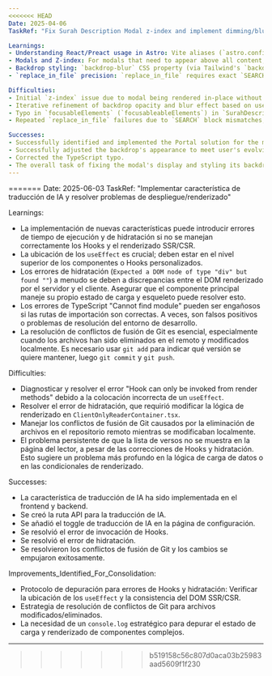 ```yaml
---
<<<<<<< HEAD
Date: 2025-04-06
TaskRef: "Fix Surah Description Modal z-index and implement dimming/blurring effect"

Learnings:
- Understanding React/Preact usage in Astro: Vite aliases (`astro.config.mjs`) and `jsxImportSource` (`tsconfig.json`) are critical for determining the actual runtime UI library, even if both React and Preact dependencies are present. `preact/compat` enables seamless use of React ecosystem libraries with Preact.
- Modals and Z-index: For modals that need to appear above all content, using a Portal (like `preact/compat`'s `createPortal`) is the most robust solution. This lifts the modal out of restrictive stacking contexts created by parent elements (e.g., `position: relative`, `transform`, `filter`).
- Backdrop styling: `backdrop-blur` CSS property (via Tailwind's `backdrop-blur-Xl` classes) is effective for blurring content behind a translucent element. The visibility and intensity of this blur are highly dependent on the background color's opacity. A very low opacity (e.g., `bg-white/5`) makes the blur subtle, while a higher opacity (e.g., `bg-black/70`) provides more dimming.
- `replace_in_file` precision: `replace_in_file` requires exact `SEARCH` block matches. Auto-formatting or subtle changes can cause mismatches. `write_to_file` is a reliable fallback for such scenarios.

Difficulties:
- Initial `z-index` issue due to modal being rendered in-place without a portal.
- Iterative refinement of backdrop opacity and blur effect based on user feedback ("glassmorphic", "subtle", "dim by a lot"). This required multiple `replace_in_file` attempts and eventually a `write_to_file` fallback.
- Typo in `focusableElements` (`focusableableElements`) in `SurahDescriptionModal.tsx` which caused a TypeScript error.
- Repeated `replace_in_file` failures due to `SEARCH` block mismatches, indicating a need for more frequent file re-reads or direct `write_to_file` when the exact content is uncertain.

Successes:
- Successfully identified and implemented the Portal solution for the modal's z-index.
- Successfully adjusted the backdrop's appearance to meet user's evolving requirements (from blurred to subtly dimmed to heavily dimmed).
- Corrected the TypeScript typo.
- The overall task of fixing the modal's display and styling its backdrop was completed.
---
```

=======
Date: 2025-06-03
TaskRef: "Implementar característica de traducción de IA y resolver problemas de despliegue/renderizado"

Learnings:
- La implementación de nuevas características puede introducir errores de tiempo de ejecución y de hidratación si no se manejan correctamente los Hooks y el renderizado SSR/CSR.
- La ubicación de los `useEffect` es crucial; deben estar en el nivel superior de los componentes o Hooks personalizados.
- Los errores de hidratación (`Expected a DOM node of type "div" but found ""`) a menudo se deben a discrepancias entre el DOM renderizado por el servidor y el cliente. Asegurar que el componente principal maneje su propio estado de carga y esqueleto puede resolver esto.
- Los errores de TypeScript "Cannot find module" pueden ser engañosos si las rutas de importación son correctas. A veces, son falsos positivos o problemas de resolución del entorno de desarrollo.
- La resolución de conflictos de fusión de Git es esencial, especialmente cuando los archivos han sido eliminados en el remoto y modificados localmente. Es necesario usar `git add` para indicar qué versión se quiere mantener, luego `git commit` y `git push`.

Difficulties:
- Diagnosticar y resolver el error "Hook can only be invoked from render methods" debido a la colocación incorrecta de un `useEffect`.
- Resolver el error de hidratación, que requirió modificar la lógica de renderizado en `ClientOnlyReaderContainer.tsx`.
- Manejar los conflictos de fusión de Git causados por la eliminación de archivos en el repositorio remoto mientras se modificaban localmente.
- El problema persistente de que la lista de versos no se muestra en la página del lector, a pesar de las correcciones de Hooks y hidratación. Esto sugiere un problema más profundo en la lógica de carga de datos o en las condicionales de renderizado.

Successes:
- La característica de traducción de IA ha sido implementada en el frontend y backend.
- Se creó la ruta API para la traducción de IA.
- Se añadió el toggle de traducción de IA en la página de configuración.
- Se resolvió el error de invocación de Hooks.
- Se resolvió el error de hidratación.
- Se resolvieron los conflictos de fusión de Git y los cambios se empujaron exitosamente.

Improvements_Identified_For_Consolidation:
- Protocolo de depuración para errores de Hooks y hidratación: Verificar la ubicación de los `useEffect` y la consistencia del DOM SSR/CSR.
- Estrategia de resolución de conflictos de Git para archivos modificados/eliminados.
- La necesidad de un `console.log` estratégico para depurar el estado de carga y renderizado de componentes complejos.
---
>>>>>>> b519158c56c807d0aca03b25983aad5609f1f230
